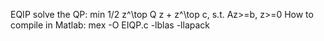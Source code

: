 EQIP solve the QP: min 1/2 z^\top Q z + z^\top c, s.t. Az>=b, z>=0
How to compile in Matlab:  mex -O EIQP.c -lblas -llapack
